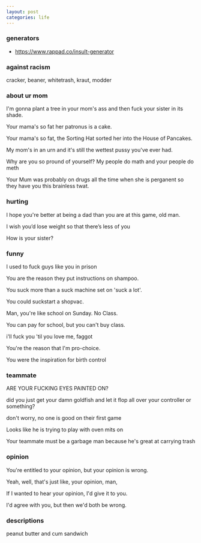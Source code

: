 ```yaml
---
layout: post
categories: life
---
```

### generators
- https://www.rappad.co/insult-generator

### against racism
cracker, beaner, whitetrash, kraut, modder
### about ur mom
I'm gonna plant a tree in your mom's ass and then fuck your sister in its shade.

Your mama's so fat her patronus is a cake.

Your mama's so fat, the Sorting Hat sorted her into the House of Pancakes.

My mom's in an urn and it's still the wettest pussy you've ever had.

Why are you so pround of yourself? My people do math and your people do meth

Your Mum was probably on drugs all the time when she is perganent so they have you this brainless twat.
### hurting
I hope you're better at being a dad than you are at this game, old man.

I wish you’d lose weight so that there’s less of you

How is your sister?
### funny
I used to fuck guys like you in prison

You are the reason they put instructions on shampoo.

You suck more than a suck machine set on 'suck a lot'.

You could suckstart a shopvac.

Man, you're like school on Sunday. No Class.

You can pay for school, but you can't buy class.

i'll fuck you 'til you love me, faggot

You're the reason that I'm pro-choice.

You were the inspiration for birth control
### teammate
ARE YOUR FUCKING EYES PAINTED ON?

did you just get your damn goldfish and let it flop all over your controller or something?

don't worry, no one is good on their first game

Looks like he is trying to play with oven mits on

Your teammate must be a garbage man because he's great at carrying trash
### opinion
You're entitled to your opinion, but your opinion is wrong.

Yeah, well, that's just like, your opinion, man,

If I wanted to hear your opinion, I'd give it to you.

I'd agree with you, but then we'd both be wrong.
### descriptions
peanut butter and cum sandwich
